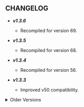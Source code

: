 
## CHANGELOG

- ***v1.3.6***
    - Recompiled for version 69.

- ***v1.3.5***
    - Recompiled for version 68.

- ***v1.3.4***
    - Recompiled for version 56.

- ***v1.3.3***
    - Improved v50 compatibility.

<details>
  <summary>Older Versions</summary>

- ***v1.3.2***
    - Fixed an issue that prevented the player from pulling the lever.
    - Fixed entity not attacking when inside the ship with the doors closed.

- ***v1.3.1***
    - Added a range slider in configuration for minecraft skin chance.
    - Attempted to make player switching more consistent.

- ***v1.3.0***
    - Minecraft player ragdolls now displays the victim's MC skin. (I'll try my best)
    - Added 50% chance to switch target after outrunning entity.
    - Entity have learned to use the Signal Translator.
    - Adjusted default spawn rarirty settings.
    - Attempting to charge the Redstone Torch now has 30% chance of exploding. ¯\\\_(ツ)_/¯
    - Redstone Torch is now marked as conductive metal, because why not.
    - Redstone Torch min/max price value is now configurable.
    - Added compatibility with [**LethalConfig**](https://thunderstore.io/c/lethal-company/p/AinaVT/LethalConfig).
        * Most config entries no longer requires a restart when the value is changed.
    - Improved targetting again, it should be more consistent.
    - Fixed particles in Redstone Torch.
    - Fire object will be removed when leaving planet.
    - Removed Herobrine.

- ***v1.2.10***
    - Fixed minor issue with Redstone Torch when selling.
    - Fixed player ragdoll playing death sound periodically.
    - Fixed company NavMesh not being removed after returning to orbit.
    - Improved Minecraft skin search.
    - Removed Herobrine.

- ***v1.2.9***
    - Fixed an issue that caused the entity to be spawned in the field of view of the player.
    - Improved new "secret" attack effect.
    - Improved entrance pathfinding.
    - Removed Herobrine.

- ***v1.2.8***
    - Added a new "secret" attack. (*Good luck, this one was hard to implement*)
    - Improved the custom Minecraft player ragdoll to prevent further incompatibilities with other mods tracking bone transforms. (Like LethalVRM)
    - Fixed warping effect when teleporting the victim.
    - Fixed fall damage from jumping off of a certain place.
    - Lost interest on some harmless monsters.
    - Improved some random events weight values to make them less common but still possible.
    - Improved **something** related to the Redstone Torch.
    - Fixed Redstone Torch scan node position offset.
    - Fixed closing doors not sync for other players.
    - Can you scan him?
    - Removed Herobrine.

- ***v1.2.7***
    - Fixed an issue where the Redstone Torch particles would stop working.
    - Fixed some patches and other minor things.
    - Removed Herobrine.

- ***v1.2.5***
    - Drop items when teleported to Nether Fortress. (So you don't lose your items)
    - Fixed entity warping.
    - Fixed something related with the Redstone Torch. (No spoilers)
    - Invite me to play, to see a fun Easter Egg.
    - v1.2.6 Fixed a log spam issue.
    - Removed Herobrine.

- ***v1.2.4***
    - Added a new Scrap Item: Redstone Torch (*Good luck*)
    - Doubled the spawn rarity in some Minecraft moons.
        * [MinecraftTaigaMoon](https://thunderstore.io/c/lethal-company/p/quackandcheese/MinecraftTaigaMoon)
        * [TheEndMoon](https://thunderstore.io/c/lethal-company/p/rainbow137/TheEndMoon)
        * [LethalMinecraftVillage](https://thunderstore.io/c/lethal-company/p/SolidStone/LethalMinecraftVillage)
        * [MinecraftMoon](https://thunderstore.io/c/lethal-company/p/Jigotron/MinecraftMoon)
    - You will still be followed if you use the exit door while he's chasing you, so keep running...  `:]`
    - Now it's possible to completely replace the Ghost Girl if you want Herobrine to appear instead if she wants to spawn. (Disabled by default in the config)
        * Remember, Herobrine is it's own entity, replacing Ghost Girl is optional and up to the users taste.
    - Handled an incompatibility with LethalVRM where this mod will start having issues when the Minecraft ragdoll is spawned, because VRM is trying to access null transform references.
    - Removed Herobrine

- ***v1.2.2***
    - Older layer-less Minecraft skin formats are now supported. They will no longer look messed up.
    - You can now define multiple usernames using the config `Minecraft Username Override` (Usernames must be separated by comma `,`)
    - Improved player targetting system.
    - Lowered the chance rate for flashing lights.
    - Fixed entity being visible on the spectator camera and/or 3rd party cameras from other mods.
    - Improved spawn rate/rarity configuration, you can now configure the spawn rarity based on the "Risk Level" for the moons.
    - Added partial LethalConfig support. (Changing **Spawn Rate** configurations on the menu does not require a restart)
    - v1.2.3 Just fixed a typo in the README page.
    - Removed Herobrine

- ***v1.2.1***
    - New locations to surprise you.
    - Fixed Minecraft usernames containing underscores
    - Removed Herobrine

- ***v1.2.0***
    - AI has been reworked
    - Explore the possibilities
    - What do you mean something is stalking you?
    - Don't reach for what isn't there
    - Is this **The End**?
    - Removed Herobrine

- ***v1.0.0***
    - Removed Herobrine

</details>